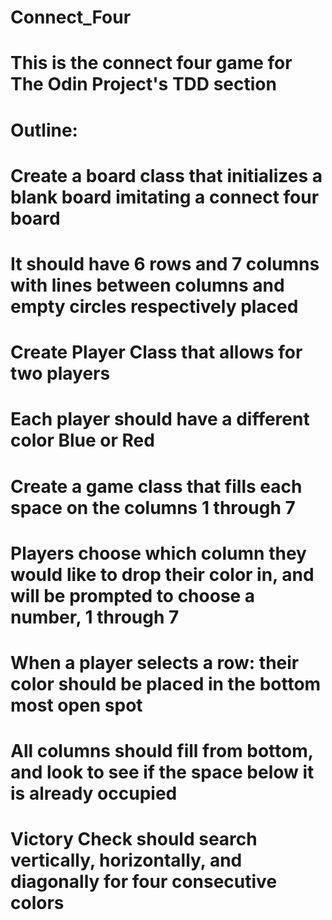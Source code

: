 # Connect_Four

# This is the connect four game for The Odin Project's TDD section

# Outline:
# Create a board class that initializes a blank board imitating a connect four board
# It should have 6 rows and 7 columns with lines between columns and empty circles respectively placed

# Create Player Class that allows for two players
# Each player should have a different color Blue or Red

# Create a game class that fills each space on the columns 1 through 7
# Players choose which column they would like to drop their color in, and will be prompted to choose a number, 1 through 7
# When a player selects a row: their color should be placed in the bottom most open spot
# All columns should fill from bottom, and look to see if the space below it is already occupied
# Victory Check should search vertically, horizontally, and diagonally for four consecutive colors
